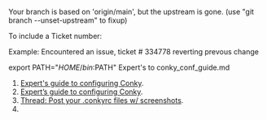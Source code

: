 

Your branch is based on 'origin/main', but the upstream is gone.
  (use "git branch --unset-upstream" to fixup)

  To include a Ticket number:

  Example: Encountered an issue, ticket # 334778 reverting prevous change

  export PATH="$HOME/bin:$PATH"
  Expert's  to conky_conf_guide.md 

  1. [Expert's guide to configuring Conky](https://tinyurl.com/2f5b88nc).
  2. [Expert’s guide to configuring Conky](https://tinyurl.com/2zlv2g6k).
  3. [Thread: Post your .conkyrc files w/ screenshots](https://tinyurl.com/y9onbu6k).
  4. 